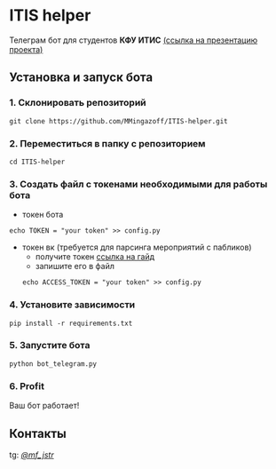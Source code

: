 # ITIS helper
Телеграм бот для студентов **КФУ ИТИС** [(ссылка на презентацию проекта)](https://drive.google.com/file/d/1gwb-LoKpBX1R0KeGmtsNLUvjKIQk6TFT/view?usp=share_link)

## Установка и запуск бота
### 1. Склонировать репозиторий
```shell
git clone https://github.com/MMingazoff/ITIS-helper.git
```
### 2. Переместиться в папку с репозиторием
```shell
cd ITIS-helper
```
### 3. Создать файл с токенами необходимыми для работы бота
  - токен бота
  ```shell
  echo TOKEN = "your token" >> config.py
  ```
  - токен вк (требуется для парсинга мероприятий с пабликов)
    - получите токен [ссылка на гайд](https://dev.vk.com/api/getting-started#%D0%A0%D0%B5%D0%B3%D0%B8%D1%81%D1%82%D1%80%D0%B0%D1%86%D0%B8%D1%8F%20%D0%BF%D1%80%D0%B8%D0%BB%D0%BE%D0%B6%D0%B5%D0%BD%D0%B8%D1%8F)
    - запишите его в файл
    ```shell
    echo ACCESS_TOKEN = "your token" >> config.py
    ```
### 4. Установите зависимости
```shell
pip install -r requirements.txt
```
### 5. Запустите бота
```shell
python bot_telegram.py
```
### 6. Profit
Ваш бот работает!

## Контакты
tg: [_@mf_jstr_](https://t.me/mf_jstr)
